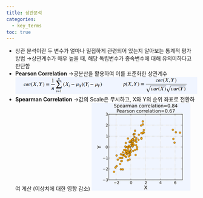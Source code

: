 ```yaml
---
title: 상관분석
categories:
  - key_terms
toc: true
---
```


- 상관 분석이란 두 변수가 얼마나 밀접하게 관련되어 있는지 알아보는 통계적 평가 방법
    →상관계수가 매우 높을 때, 해당 독립변수가 종속변수에 대해 유의미하다고 판단함 
- **Pearson Correlation** →공분산을 활용하여 이를 표준화한 상관계수
    ![image](https://github.com/code7ssage/code7ssage.github.io/blob/master/assets/attached%20file/Pasted%20image%2020240103132726.png?raw=true)
- **Spearman Correlation** →값의 Scale은 무시하고, X와 Y의 순위 좌표로 전환하여 계산 (이상치에 대한 영향 감소)
    ![image](https://github.com/code7ssage/code7ssage.github.io/blob/master/assets/attached%20file/Pasted%20image%2020240103132909.png?raw=true)
    